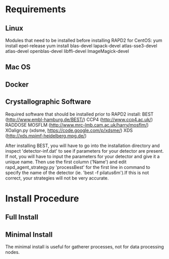 # Requirements

## Linux
Modules that need to be installed before installing RAPD2 for CentOS:
yum install epel-release
yum install blas-devel lapack-devel atlas-sse3-devel atlas-devel openblas-devel libffi-devel ImageMagick-devel

## Mac OS

## Docker

## Crystallographic Software
Required software that should be installed prior to RAPD2 install:
BEST (http://www.embl-hamburg.de/BEST/)
CCP4 (http://www.ccp4.ac.uk/)
RADDOSE
MOSFLM (http://www.mrc-lmb.cam.ac.uk/harry/mosflm/)
XOalign.py (xdsme, https://code.google.com/p/xdsme/)
XDS (http://xds.mpimf-heidelberg.mpg.de/)

After installing BEST, you will have to go into the installation directory and inspect
'detector-inf.dat' to see if parameters for your detector are present. If not, you will
have to input the parameters for your detector and give it a unique name. Then use the
first column ('Name') and edit rapd_agent_strategy.py 'processBest' for the first line
in command to specify the name of the detector (ie. 'best -f pilatus6m').If this is not
correct, your strategies will not be very accurate.


# Install Procedure

## Full Install

## Minimal Install
The minimal install is useful for gatherer processes, not for data processing nodes.

